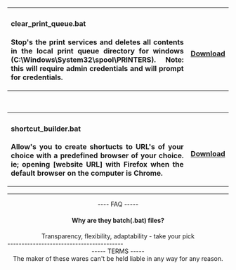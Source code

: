 
</br>

</br>
<table border="0" width=100%>
  <tr>
    <th align=justify width=85% >
      <h4> clear_print_queue.bat</h4>
<p>Stop's the print services and deletes all contents in the local print queue directory for windows (C:\Windows\System32\spool\PRINTERS). 
  Note: this will require admin credentials and will prompt for credentials.</p>
  </th>
  <th>
</br>
</br>
<p style="text-align:right;"><a href="https://minhaskamal.github.io/DownGit/#/home?url=https://github.com/chrisjbawden/scripts-programs/blob/master/Windows/empty_print_queue.bat">Download</a></p>
</br>
</th>
</tr>
</table>


</br>
<table border="0">
                                        <tr>
                                        <th align=justify width=90%>
                                          <h4>shortcut_builder.bat</h4>
<p>Allow's you to create shortucts to URL's of your choice with a predefined browser of your choice. ie; opening [website URL] with Firefox when the default browser on the computer is Chrome.</p>
                                        </th>
<th>
  <br>
<p><a href="https://minhaskamal.github.io/DownGit/#/home?url=https://github.com/chrisjbawden/scripts-programs/blob/master/Windows/shortcut_builder.bat">Download</a></p>
</th>
</tr>
</table>

-----------------------------------------
<div align=center>
---- FAQ -----
  <h4>Why are they batch(.bat) files?</h4>
  Transparency, flexibility, adaptability - take your pick

</div>
-----------------------------------------
<div align=center ">
   ----- TERMS -----
  </br>
   The maker of these wares can't be held liable in any way for any reason.
</div>
